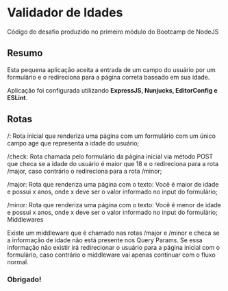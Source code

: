 # Validador de Idades
Código do desafio produzido no primeiro módulo do Bootcamp de NodeJS

## Resumo
Esta pequena aplicação aceita a entrada de um campo do usuário por um formulário e o redireciona para a página correta baseado em sua idade.

Aplicação foi configurada utilizando **ExpressJS, Nunjucks, EditorConfig e ESLint**.

## Rotas
/: Rota inicial que renderiza uma página com um formulário com um único campo age que representa a idade do usuário;

/check: Rota chamada pelo formulário da página inicial via método POST que checa se a idade do usuário é maior que 18 e o redireciona para a rota /major, caso contrário o redireciona para a rota /minor;

/major: Rota que renderiza uma página com o texto: Você é maior de idade e possui x anos, onde x deve ser o valor informado no input do formulário;

/minor: Rota que renderiza uma página com o texto: Você é menor de idade e possui x anos, onde x deve ser o valor informado no input do formulário;
Middlewares

Existe um middleware que é chamado nas rotas /major e /minor e checa se a informação de idade não está presente nos Query Params. Se essa informação não existir irá redirecionar o usuário para a página inicial com o formulário, caso contrário o middleware vai apenas continuar com o fluxo normal.

### Obrigado!
